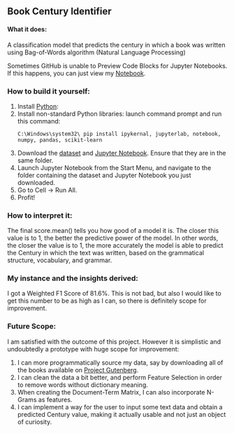 ## Book Century Identifier

#### What it does:
A classification model that predicts the century in which a book was written using Bag-of-Words algorithm (Natural Language Processing)

Sometimes GitHub is unable to Preview Code Blocks for Jupyter Notebooks. If this happens, you can just view my [Notebook](https://nbviewer.org/github/galahad38/book-century-identifier/blob/main/building-the-naive-bayes-model.ipynb).

### How to build it yourself:

1. Install [Python](https://www.python.org/downloads/):
2. Install non-standard Python libraries:
     launch command prompt and run this command:
     ```console
     C:\Windows\system32\ pip install ipykernal, jupyterlab, notebook, numpy, pandas, scikit-learn
     ```
3. Download the [dataset](https://github.com/galahad38/book-century-identifier/blob/main/books_db.csv) and [Jupyter Notebook](https://github.com/galahad38/book-century-identifier/blob/main/building-the-naive-bayes-model.ipynb). Ensure that they are in the same folder.
4. Launch Jupyter Notebook from the Start Menu, and navigate to the folder containing the dataset and Jupyter Notebook you just downloaded.
5. Go to Cell -> Run All.
6. Profit!

### How to interpret it:
The final score.mean() tells you how good of a model it is. The closer this value is to 1, the better the predictive power of the model.
In other words, the closer the value is to 1, the more accurately the model is able to predict the Century in which the text was written, based on the grammatical structure, vocabulary, and grammar.

### My instance and the insights derived:
I got a Weighted F1 Score of 81.6%. This is not bad, but also I would like to get this number to be as high as I can, so there is definitely scope for improvement.

### Future Scope:
I am satisfied with the outcome of this project. However it is simplistic and undoubtedly a prototype with huge scope for improvement:
1) I can more programmatically source my data, say by downloading all of the books available on [Project Gutenberg](https://www.gutenberg.org/).
2) I can clean the data a bit better, and perform Feature Selection in order to remove words without dictionary meaning.
3) When creating the Document-Term Matrix, I can also incorporate N-Grams as features.
4) I can implement a way for the user to input some text data and obtain a predicted Century value, making it actually usable and not just an object of curiosity.
